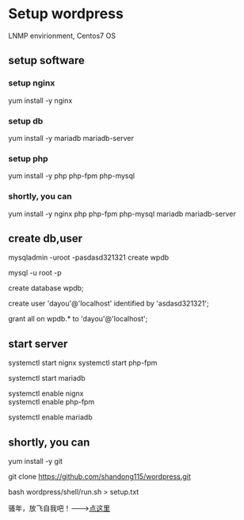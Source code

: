 # Setup wordpress

LNMP envirionment, Centos7 OS <br>

## setup software
### setup nginx
yum install -y nginx

### setup db
yum install -y mariadb mariadb-server

### setup php
yum install -y php php-fpm php-mysql

### shortly, you can
yum install -y nginx php php-fpm php-mysql mariadb mariadb-server

## create db,user
mysqladmin -uroot -pasdasd321321 create wpdb

mysql -u root -p

create database wpdb;

create user 'dayou'@'localhost' identified by 'asdasd321321';

grant all on wpdb.* to 'dayou'@'localhost';

## start server

systemctl start nignx
systemctl start php-fpm

systemctl start mariadb

systemctl enable nignx <br>
systemctl enable php-fpm

systemctl enable mariadb


## shortly, you can
yum install -y git

git clone https://github.com/shandong115/wordpress.git

bash wordpress/shell/run.sh > setup.txt

骚年，放飞自我吧！--->[点这里](http://zhaolixing.com)
